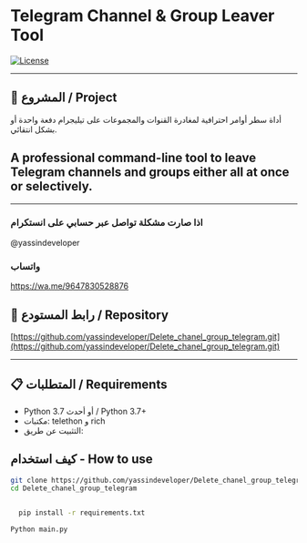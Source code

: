 # Telegram Channel & Group Leaver Tool

[![License](https://img.shields.io/badge/license-MIT-blue.svg)](LICENSE)

---
## 📌 المشروع / Project

أداة سطر أوامر احترافية لمغادرة القنوات والمجموعات على تيليجرام دفعة واحدة أو بشكل انتقائي.

## A professional command-line tool to leave Telegram channels and groups either all at once or selectively.

---
### اذا صارت مشكلة تواصل عبر حسابي على انستكرام 
@yassindeveloper
### واتساب 
https://wa.me/9647830528876

## 🔗 رابط المستودع / Repository

[https://github.com/yassindeveloper/Delete_chanel_group_telegram.git](https://github.com/yassindeveloper/Delete_chanel_group_telegram.git)

---

## 📋 المتطلبات / Requirements

- Python 3.7 أو أحدث / Python 3.7+
- مكتبات: telethon و rich
- التثبيت عن طريق:
  

## كيف استخدام - How to use
```bash
git clone https://github.com/yassindeveloper/Delete_chanel_group_telegram.git
cd Delete_chanel_group_telegram


  pip install -r requirements.txt

Python main.py
